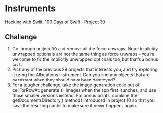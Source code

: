 # Instruments

[Hacking with Swift: 100 Days of Swift - Project 30][1]

## Challenge

1. Go through project 30 and remove all the force unwraps. Note: implicitly unwrapped optionals are not the same thing as force unwraps – you’re welcome to fix the implicitly unwrapped optionals too, but that’s a bonus task.
2. Pick any of the previous 29 projects that interests you, and try exploring it using the Allocations instrument. Can you find any objects that are persistent when they should have been destroyed?
3. For a tougher challenge, take the image generation code out of cellForRowAt: generate all images when the app first launches, and use those smaller versions instead. For bonus points, combine the getDocumentsDirectory() method I introduced in project 10 so that you save the resulting cache to make sure it never happens again.

[1]: https://www.hackingwithswift.com/100/97
